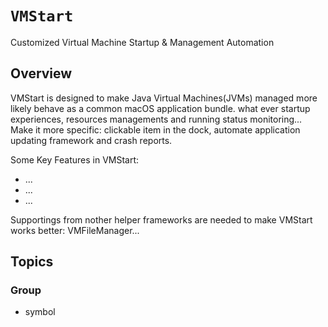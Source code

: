 # ``VMStart``

Customized Virtual Machine Startup & Management Automation

## Overview

VMStart is designed to make Java Virtual Machines(JVMs) managed 
more likely behave as a common macOS application bundle. what 
ever startup experiences, resources managements and running status
monitoring... Make it more specific: clickable item in the dock,
automate application updating framework and crash reports.  

Some Key Features in VMStart:
- ...
- ...
- ...

Supportings from nother helper frameworks are needed to make VMStart
works better: VMFileManager...

## Topics

### Group

- symbol
